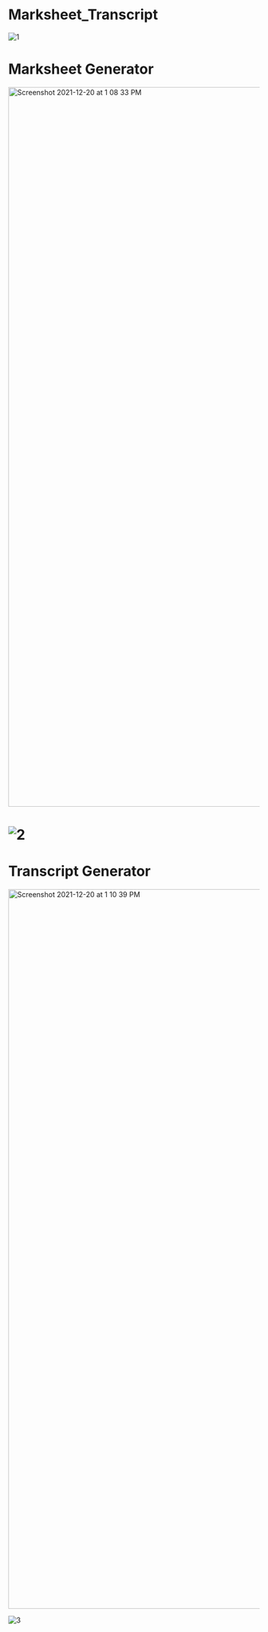 # Marksheet_Transcript
![1](https://user-images.githubusercontent.com/56336812/147088020-89b98080-25e9-4b5e-82c9-0710890156d3.jpeg)

# Marksheet Generator
<img width="1440" alt="Screenshot 2021-12-20 at 1 08 33 PM" src="https://user-images.githubusercontent.com/56336812/147088258-7b2bac32-9f11-495e-bac5-29f4381ff9d4.png">

# ![2](https://user-images.githubusercontent.com/56336812/147088489-d2579bc2-e794-4459-a5e3-520762e6e82d.jpeg)
# Transcript Generator
<img width="1440" alt="Screenshot 2021-12-20 at 1 10 39 PM" src="https://user-images.githubusercontent.com/56336812/147088399-0c59ee45-d4b7-4b0a-8c95-fcfa810c4a14.png">

![3](https://user-images.githubusercontent.com/56336812/147088575-a8eacaec-fc6c-4ab9-95bb-72ec835b7e26.jpeg)
